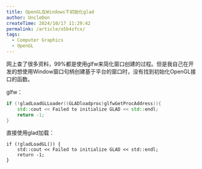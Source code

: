 ```yaml
---
title: OpenGL在Windows下初始化glad
author: UncleDon
createTime: 2024/10/17 11:29:42
permalink: /article/o5b4zfcx/
tags:
  - Computer Graphics
  - OpenGL
---
```

网上查了很多资料，99%都是使用glfw来简化窗口创建的过程。但是我自己在开发的想使用Window窗口句柄创建基于平台的窗口时，没有找到初始化OpenGL接口的函数。

glfw：

```C++
if (!gladLoadGLLoader((GLADloadproc)glfwGetProcAddress)){	
    std::cout << Failed to initialize GLAD << std::endl;			
    return -1;	
}
```

直接使用glad加载：

```
if (!gladLoadGL()) {		
	std::cout << Failed to initialize GLAD << std::endl;			
	return -1;	
}
```

